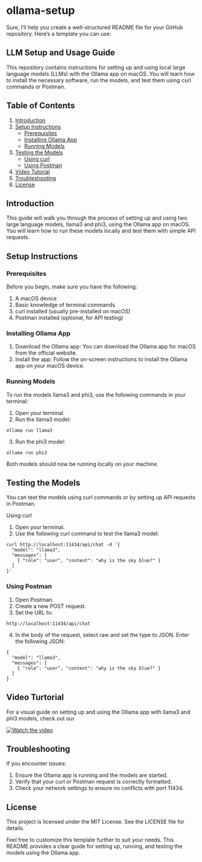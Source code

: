 # ollama-setup

Sure, I’ll help you create a well-structured README file for your GitHub repository. Here’s a template you can use:

## LLM Setup and Usage Guide

This repository contains instructions for setting up and using local large language models (LLMs) with the Ollama app on macOS. You will learn how to install the necessary software, run the models, and test them using curl commands or Postman.


## Table of Contents

1. [Introduction](#introduction)
2. [Setup Instructions](#setup-instructions)
   - [Prerequisites](#prerequisites)
   - [Installing Ollama App](#installing-ollama-app)
   - [Running Models](#running-models)
3. [Testing the Models](#testing-the-models)
   - [Using curl](#using-curl)
   - [Using Postman](#using-postman)
4. [Video Tutorial](#video-tutorial)
5. [Troubleshooting](#troubleshooting)
6. [License](#license)

## Introduction

This guide will walk you through the process of setting up and using two large language models, llama3 and phi3, using the Ollama app on macOS. You will learn how to run these models locally and test them with simple API requests.

## Setup Instructions

### Prerequisites

Before you begin, make sure you have the following:

1.	A macOS device
2.	Basic knowledge of terminal commands
3.	curl installed (usually pre-installed on macOS)
4.	Postman installed (optional, for API testing)


### Installing Ollama App

1.	Download the Ollama app: You can download the Ollama app for macOS from the official website.
2.	Install the app: Follow the on-screen instructions to install the Ollama app on your macOS device.


### Running Models

To run the models llama3 and phi3, use the following commands in your terminal:

1.	Open your terminal.
2.	Run the llama3 model:

```
ollama run llama3
```

3.	Run the phi3 model:

```
ollama run phi3
```
Both models should now be running locally on your machine.


## Testing the Models

You can test the models using curl commands or by setting up API requests in Postman.

Using curl

1.	Open your terminal.
2.	Use the following curl command to test the llama3 model:

```
curl http://localhost:11434/api/chat -d '{
  "model": "llama3",
  "messages": [
    { "role": "user", "content": "why is the sky blue?" }
  ]
}'
```

### Using Postman

1.	Open Postman.
2.	Create a new POST request.
3.	Set the URL to:

```
http://localhost:11434/api/chat
 ```
4.	In the body of the request, select raw and set the type to JSON. Enter the following JSON:
  
```
{
  "model": "llama3",
  "messages": [
    { "role": "user", "content": "why is the sky blue?" }
  ]
}
```
## Video Turtorial
For a visual guide on setting up and using the Ollama app with llama3 and phi3 models, check out our 

[![Watch the video](https://img.youtube.com/vi/YOUTUBE_VIDEO_ID/0.jpg)](https://www.youtube.com/watch?v=wbYChQ3UUjU)



## Troubleshooting
If you encounter issues:

1. Ensure the Ollama app is running and the models are started.
2.	Verify that your curl or Postman request is correctly formatted.
3. Check your network settings to ensure no conflicts with port 11434.


## License

This project is licensed under the MIT License. See the LICENSE file for details.

Feel free to customize this template further to suit your needs. This README provides a clear guide for setting up, running, and testing the models using the Ollama app.
